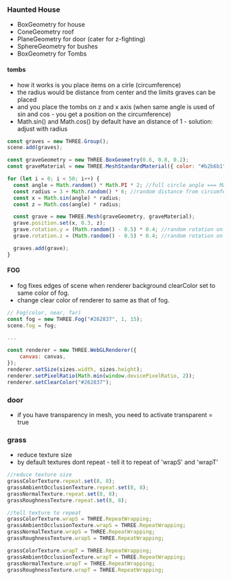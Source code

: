 ### Haunted House

- BoxGeometry for house
- ConeGeometry roof
- PlaneGeometry for door (cater for z-fighting)
- SphereGeometry for bushes
- BoxGeometry for Tombs

#### tombs

- how it works is you place items on a cirle (circumference)
- the radius would be distance from center and the limits graves can be placed
- and you place the tombs on z and x axis (when same angle is used of sin and cos - you get a position on the circumference)
- Math.sin() and Math.cos() by default have an distance of 1 - solution: adjust with radius

```js
const graves = new THREE.Group();
scene.add(graves);

const graveGeometry = new THREE.BoxGeometry(0.6, 0.8, 0.2);
const graveMaterial = new THREE.MeshStandardMaterial({ color: "#b2b6b1" });

for (let i = 0; i < 50; i++) {
  const angle = Math.random() * Math.PI * 2; //full circle angle === Math.PI * 2
  const radius = 3 + Math.random() * 6; //random distance from circumference
  const x = Math.sin(angle) * radius;
  const z = Math.cos(angle) * radius;

  const grave = new THREE.Mesh(graveGeometry, graveMaterial);
  grave.position.set(x, 0.3, z);
  grave.rotation.y = (Math.random() - 0.5) * 0.4; //random rotation on y
  grave.rotation.z = (Math.random() - 0.5) * 0.4; //random rotation on z

  graves.add(grave);
}
```

#### FOG

- fog fixes edges of scene when renderer background clearColor set to same color of fog.
- change clear color of renderer to same as that of fog.

```js
// Fog(color, near, far)
const fog = new THREE.Fog("#262837", 1, 15);
scene.fog = fog;

...

const renderer = new THREE.WebGLRenderer({
	canvas: canvas,
});
renderer.setSize(sizes.width, sizes.height);
renderer.setPixelRatio(Math.min(window.devicePixelRatio, 2));
renderer.setClearColor("#262837");

```

### door

- if you have transparency in mesh, you need to activate transparent = true

### grass

- reduce texture size
- by default textures dont repeat - tell it to repeat of 'wrapS' and 'wrapT'

```js
//reduce texture size
grassColorTexture.repeat.set(8, 8);
grassAmbientOcclusionTexture.repeat.set(8, 8);
grassNormalTexture.repeat.set(8, 8);
grassRoughnessTexture.repeat.set(8, 8);

//tell texture to repeat
grassColorTexture.wrapS = THREE.RepeatWrapping;
grassAmbientOcclusionTexture.wrapS = THREE.RepeatWrapping;
grassNormalTexture.wrapS = THREE.RepeatWrapping;
grassRoughnessTexture.wrapS = THREE.RepeatWrapping;

grassColorTexture.wrapT = THREE.RepeatWrapping;
grassAmbientOcclusionTexture.wrapT = THREE.RepeatWrapping;
grassNormalTexture.wrapT = THREE.RepeatWrapping;
grassRoughnessTexture.wrapT = THREE.RepeatWrapping;
```
